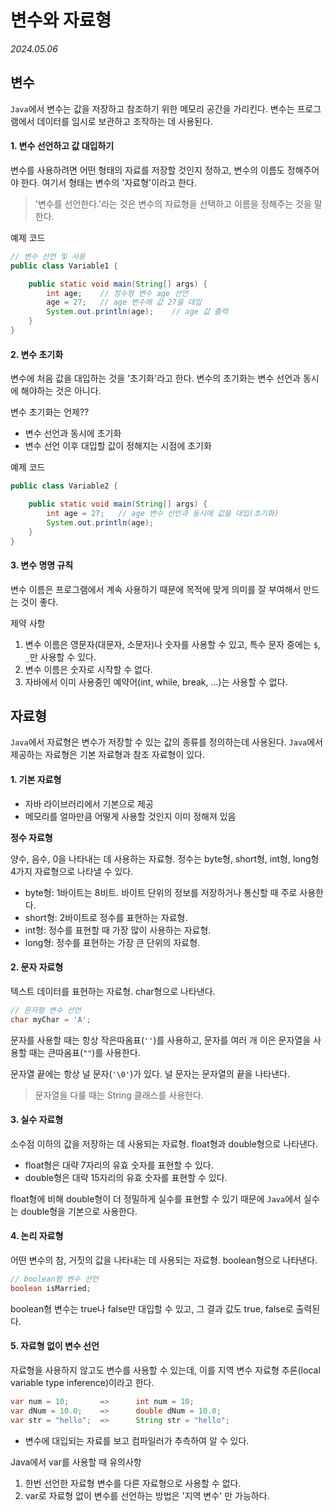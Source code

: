 # 변수와 자료형

_2024.05.06_

## 변수

`Java`에서 변수는 값을 저장하고 참조하기 위한 메모리 공간을 가리킨다. 변수는 프로그램에서 데이터를 임시로 보관하고 조작하는 데 사용된다.

#### 1. 변수 선언하고 값 대입하기

변수를 사용하려면 어떤 형태의 자료를 저장할 것인지 정하고, 변수의 이름도 정해주어야 한다. 여기서 형태는 변수의 '자료형'이라고 한다.

> '변수를 선언한다.'라는 것은 변수의 자료형을 선택하고 이름을 정해주는 것을 말한다.

예제 코드

```java
// 변수 선언 및 사용
public class Variable1 {

    public static void main(String[] args) {
        int age;    // 정수형 변수 age 선언
        age = 27;   // age 변수에 값 27을 대입
        System.out.println(age);    // age 값 출력
    }
}
```

#### 2. 변수 초기화

변수에 처음 값을 대입하는 것을 '초기화'라고 한다.
변수의 초기화는 변수 선언과 동시에 해야하는 것은 아니다.

변수 초기화는 언제??

- 변수 선언과 동시에 초기화
- 변수 선언 이후 대입할 값이 정해지는 시점에 초기화

예제 코드

```java
public class Variable2 {

    public static void main(String[] args) {
        int age = 27;   // age 변수 선언과 동시에 값을 대입(초기화)
        System.out.println(age);
    }
}
```

#### 3. 변수 명명 규칙

변수 이름은 프로그램에서 계속 사용하기 때문에 목적에 맞게 의미를 잘 부여해서 만드는 것이 좋다.

제약 사항

1. 변수 이름은 영문자(대문자, 소문자)나 숫자를 사용할 수 있고, 특수 문자 중에는 `$`, `_`만 사용할 수 있다.
2. 변수 이름은 숫자로 시작할 수 없다.
3. 자바에서 이미 사용중인 예약어(int, while, break, ...)는 사용할 수 없다.

## 자료형

`Java`에서 자료형은 변수가 저장할 수 있는 값의 종류를 정의하는데 사용된다. `Java`에서 제공하는 자료형은 기본 자료형과 참조 자료형이 있다.

#### 1. 기본 자료형

- 자바 라이브러리에서 기본으로 제공
- 메모리를 얼마만큼 어떻게 사용할 것인지 이미 정해져 있음

**정수 자료형**

양수, 음수, 0을 나타내는 데 사용하는 자료형. 정수는 byte형, short형, int형, long형 4가지 자료형으로 나타낼 수 있다.

- byte형: 1바이트는 8비트. 바이트 단위의 정보를 저장하거나 통신할 때 주로 사용한다.
- short형: 2바이트로 정수를 표현하는 자료형.
- int형: 정수를 표현할 때 가장 많이 사용하는 자료형.
- long형: 정수를 표현하는 가장 큰 단위의 자료형.

#### 2. 문자 자료형

텍스트 데이터를 표현하는 자료형. char형으로 나타낸다.

```java
// 문자형 변수 선언
char myChar = 'A';
```

문자를 사용할 때는 항상 작은따옴표(`''`)를 사용하고, 문자를 여러 개 이은 문자열을 사용할 때는 큰따옴표(`""`)를 사용한다.

문자열 끝에는 항상 널 문자(`'\0'`)가 있다. 널 문자는 문자열의 끝을 나타낸다.

> 문자열을 다룰 때는 String 클래스를 사용한다.

#### 3. 실수 자료형

소수점 이하의 값을 저장하는 데 사용되는 자료형. float형과 double형으로 나타낸다.

- float형은 대략 7자리의 유효 숫자를 표현할 수 있다.
- double형은 대략 15자리의 유효 숫자를 표현할 수 있다.

float형에 비해 double형이 더 정밀하게 실수를 표현할 수 있기 때문에 `Java`에서 실수는 double형을 기본으로 사용한다.

#### 4. 논리 자료형

어떤 변수의 참, 거짓의 값을 나타내는 데 사용되는 자료형. boolean형으로 나타낸다.

```java
// boolean형 변수 선언
boolean isMarried;
```

boolean형 변수는 true나 false만 대입할 수 있고, 그 결과 값도 true, false로 출력된다.

#### 5. 자료형 없이 변수 선언

자료형을 사용하지 않고도 변수를 사용할 수 있는데, 이를 지역 변수 자료형 추론(local variable type inference)이라고 한다.

```java
var num = 10;       =>      int num = 10;
var dNum = 10.0;    =>      double dNum = 10.0; 
var str = "hello";  =>      String str = "hello";
```

- 변수에 대입되는 자료를 보고 컴파일러가 추측하여 알 수 있다.

Java에서 var를 사용할 때 유의사항
1. 한번 선언한 자료형 변수를 다른 자료형으로 사용할 수 없다.
2. var로 자료형 없이 변수를 선언하는 방법은 '지역 변수' 만 가능하다.
